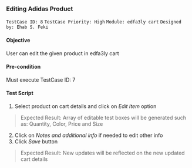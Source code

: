### Editing Adidas Product 
```TestCase ID: 8```
```TestCase Priority: High```
```Module: edfa3ly cart```
```Designed by: Ehab S. Feki```

#### Objective
User can edit the given product in edfa3ly cart
#### Pre-condition
Must execute TestCase ID: 7
#### Test Script
1. Select product on cart details and click on *Edit Item* option
> Expected Result: Array of editable test boxes will be generated such as: Quantity, Color, Price and Size
2. Click on *Notes and additional info* if needed to edit other info
3. Click *Save* button
> Expected Result: New updates will be reflected on the new updated cart details
